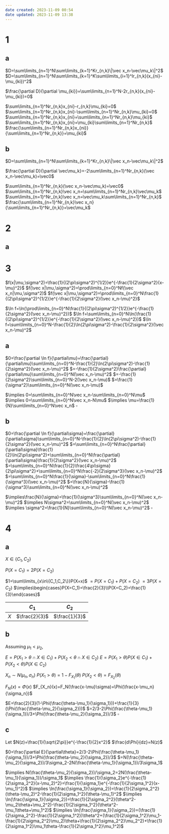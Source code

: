 ```yaml
---
date created: 2023-11-09 00:54
date updated: 2023-11-09 13:38
---
```


# 1

## a

$D=\sum\limits_{n=1}^N\sum\limits_{k=1}^Kr_{n,k}\|\vec x_n-\vec\mu_k\|^2$
$D=\sum\limits_{n=1}^N\sum\limits_{k=1}^K\sum\limits_{i=1}^Ir_{n,k}(x_{ni}-\mu_{ki})^2$

$\frac{\partial D}{\partial \mu_{ki}}=\sum\limits_{n=1}^N-2r_{n,k}(x_{ni}-\mu_{ki})=0$

$\sum\limits_{n=1}^Nr_{n,k}x_{ni}-r_{n,k}\mu_{ki}=0$
$\sum\limits_{n=1}^Nr_{n,k}x_{ni}-\sum\limits_{n=1}^Nr_{n,k}\mu_{ki}=0$
$\sum\limits_{n=1}^Nr_{n,k}x_{ni}=\sum\limits_{n=1}^Nr_{n,k}\mu_{ki}$
$\sum\limits_{n=1}^Nr_{n,k}x_{ni}=\mu_{ki}\sum\limits_{n=1}^Nr_{n,k}$
$\frac{\sum\limits_{n=1}^Nr_{n,k}x_{ni}}{\sum\limits_{n=1}^Nr_{n,k}}=\mu_{ki}$

## b

$D=\sum\limits_{n=1}^N\sum\limits_{k=1}^Kr_{n,k}\|\vec x_n-\vec\mu_k\|^2$

$\frac{\partial D}{\partial \vec\mu_k}=-2\sum\limits_{n=1}^Nr_{n,k}(\vec x_n-\vec\mu_k)=\vec0$

$\sum\limits_{n=1}^Nr_{n,k}(\vec x_n-\vec\mu_k)=\vec0$
$\sum\limits_{n=1}^Nr_{n,k}\vec x_n=\sum\limits_{n=1}^Nr_{n,k}\vec\mu_k$
$\sum\limits_{n=1}^Nr_{n,k}\vec x_n=\vec\mu_k\sum\limits_{n=1}^Nr_{n,k}$
$\frac{\sum\limits_{n=1}^Nr_{n,k}\vec x_n}{\sum\limits_{n=1}^Nr_{n,k}}=\vec\mu_k$

# 2

## a



# 3

$f(x|\mu,\sigma^2)=\frac{1}{(2\pi\sigma^2)^{1/2}}e^{-\frac{1}{2\sigma^2}(x-\mu)^2}$
$f(\vec x|\mu,\sigma^2)=\prod\limits_{n=0}^Nf(\vec x_n|\mu,\sigma^2)$
$f(\vec x|\mu,\sigma^2)=\prod\limits_{n=0}^N\frac{1}{(2\pi\sigma^2)^{1/2}}e^{-\frac{1}{2\sigma^2}(\vec x_n-\mu)^2}$

$\ln f=\ln(\prod\limits_{n=0}^N\frac{1}{(2\pi\sigma^2)^{1/2}}e^{-\frac{1}{2\sigma^2}(\vec x_n-\mu)^2})$
$\ln f=\sum\limits_{n=0}^N\ln(\frac{1}{(2\pi\sigma^2)^{1/2}}e^{-\frac{1}{2\sigma^2}(\vec x_n-\mu)^2})$
$\ln f=\sum\limits_{n=0}^N-\frac{1}{2}\ln(2\pi\sigma^2)-\frac{1}{2\sigma^2}(\vec x_n-\mu)^2$

## a

$0=\frac{\partial \ln f}{\partial\mu}=\frac{\partial}{\partial\mu}\sum\limits_{n=0}^N-\frac{1}{2}\ln(2\pi\sigma^2)-\frac{1}{2\sigma^2}(\vec x_n-\mu)^2$
$=-\frac{1}{2\sigma^2}\frac{\partial}{\partial\mu}\sum\limits_{n=0}^N(\vec x_n-\mu)^2$
$=-\frac{1}{2\sigma^2}\sum\limits_{n=0}^N-2(\vec x_n-\mu)$
$=\frac{1}{\sigma^2}\sum\limits_{n=0}^N(\vec x_n-\mu)$

$\implies 0=\sum\limits_{n=0}^N\vec x_n-\sum\limits_{n=0}^N\mu$
$\implies 0=\sum\limits_{n=0}^N\vec x_n-N\mu$
$\implies \mu=\frac{1}{N}\sum\limits_{n=0}^N\vec x_n$
$\square$

## b

$0=\frac{\partial \ln f}{\partial\sigma}=\frac{\partial}{\partial\sigma}\sum\limits_{n=0}^N-\frac{1}{2}\ln(2\pi\sigma^2)-\frac{1}{2\sigma^2}(\vec x_n-\mu)^2$
$=\sum\limits_{n=0}^N\frac{\partial}{\partial\sigma}\frac{1}{2}\ln(2\pi\sigma^2)+\sum\limits_{n=0}^N\frac{\partial}{\partial\sigma}\frac{1}{2\sigma^2}(\vec x_n-\mu)^2$
$=\sum\limits_{n=0}^N\frac{1}{2}\frac{4\pi\sigma}{2\pi\sigma^2}+\sum\limits_{n=0}^N\frac{-2}{2\sigma^3}(\vec x_n-\mu)^2$
$=\sum\limits_{n=0}^N\frac{1}{\sigma}-\sum\limits_{n=0}^N\frac{1}{\sigma^3}(\vec x_n-\mu)^2$
$=\frac{N}{\sigma}-\frac{1}{\sigma^3}\sum\limits_{n=0}^N(\vec x_n-\mu)^2$

$\implies\frac{N}{\sigma}=\frac{1}{\sigma^3}\sum\limits_{n=0}^N(\vec x_n-\mu)^2$
$\implies N\sigma^2=\sum\limits_{n=0}^N(\vec x_n-\mu)^2$
$\implies \sigma^2=\frac{1}{N}\sum\limits_{n=0}^N(\vec x_n-\mu)^2$
$\square$

# 4

## a

$X\in\{C_1,C_2\}$

$P(X=C_1)=2P(X=C_2)$

$1=\sum\limits_{x\in\{C_1,C_2\}}P(X=x)$
$=P(X=C_1)+P(X=C_2)$
$=3P(X=C_2)$
$\implies\begin{cases}P(X=C_1)=\frac{2}{3}\\P(X=C_2)=\frac{1}{3}\end{cases}$

|     | $C_1$         | $C_2$         |
| --- | ------------- | ------------- |
| $X$ | $\frac{2}{3}$ | $\frac{1}{3}$ |

## b

Assuming $\mu_1<\mu_2$,

$E=P(X_1>\theta\cap X\in C_1)+P(X_2<\theta\cap X\in C_2)$
$E=P(X_1>\theta)P(X\in C_1)+P(X_2<\theta)P(X\in C_2)$

$X_n\sim N(\mu_n,\sigma_n)$
$P(X_1>\theta)=1-F_{X_1}(\theta)$
$P(X_2<\theta)=F_{X_2}(\theta)$

$F_N(x)=\Phi(x)$
$F_{X_n}(x)=F_N(\frac{x-\mu}\sigma)=\Phi(\frac{x-\mu_n}{\sigma_n})$

$E=\frac{2}{3}(1-\Phi(\frac{\theta-\mu_1}{\sigma_1}))+\frac{1}{3}(\Phi(\frac{\theta-\mu_2}{\sigma_2}))$
$=2/3-2\Phi(\frac{\theta-\mu_1}{\sigma_1})/3+\Phi(\frac{\theta-\mu_2}{\sigma_2})/3$
$\square$

## c

Let $N(z)=\frac{1}{\sqrt{2\pi}}e^{-\frac{1}{2}x^2}$
$\frac{d\Phi}{dz}=N(z)$

$0=\frac{\partial E}{\partial\theta}=2/3-2\Phi(\frac{\theta-\mu_1}{\sigma_1})/3+\Phi(\frac{\theta-\mu_2}{\sigma_2})/3$
$=N(\frac{\theta-\mu_2}{\sigma_2})/3\sigma_2-2N(\frac{\theta-\mu_1}{\sigma_1})/3\sigma_1$

$\implies N(\frac{\theta-\mu_2}{\sigma_2})/\sigma_2=2N(\frac{\theta-\mu_1}{\sigma_1})/\sigma_1$
$\implies \frac{1}{\sigma_2}e^{-\frac{1}{2\sigma_2^2}(x-\mu_2)^2}=\frac{1}{\sigma_1}e^{-\frac{1}{2\sigma_1^2}(x-\mu_1)^2}$
$\implies \ln(\frac{\sigma_1}{\sigma_2})=\frac{1}{2\sigma_2^2}(\theta-\mu_2)^2-\frac{1}{2\sigma_1^2}(\theta-\mu_1)^2$
$\implies \ln(\frac{\sigma_1}{\sigma_2})=\frac{1}{2\sigma_2^2}(\theta^2-\mu_2\theta+\mu_2^2)-\frac{1}{2\sigma_1^2}(\theta^2-\mu_1\theta+\mu_1^2)$
$\implies \ln(\frac{\sigma_1}{\sigma_2})=(\frac{1}{2\sigma_2^2}-\frac{1}{2\sigma_1^2})\theta^2+(\frac{1}{2\sigma_1^2}\mu_1-\frac{1}{2\sigma_2^2}\mu_2)\theta+\frac{1}{2\sigma_2^2}\mu_2^2)+\frac{1}{2\sigma_1^2}\mu_1\theta-\frac{1}{2\sigma_1^2}\mu_1^2)$
